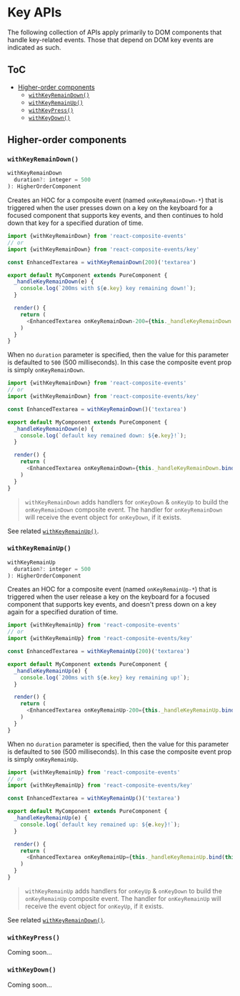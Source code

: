 # Key APIs

The following collection of APIs apply primarily to DOM components that handle key-related events. Those that depend on DOM key events are indicated as such.

## ToC

- [Higher-order components](#higher-order-components)
  - [`withKeyRemainDown()`](#withkeyremaindown)
  - [`withKeyRemainUp()`](#withkeyremainup)
  - [`withKeyPress()`](#withkeypress)
  - [`withKeyDown()`](#withkeydown)

## Higher-order components

### `withKeyRemainDown()`

```js
withKeyRemainDown
  duration?: integer = 500
): HigherOrderComponent
```

Creates an HOC for a composite event (named `onKeyRemainDown-*`) that is triggered when the user presses down on a key on the keyboard for a focused component that supports key events, and then continues to hold down that key for a specified duration of time.

```js
import {withKeyRemainDown} from 'react-composite-events'
// or
import {withKeyRemainDown} from 'react-composite-events/key'

const EnhancedTextarea = withKeyRemainDown(200)('textarea')

export default MyComponent extends PureComponent {
  _handleKeyRemainDown(e) {
    console.log(`200ms with ${e.key} key remaining down!`);
  }

  render() {
    return (
      <EnhancedTextarea onKeyRemainDown-200={this._handleKeyRemainDown.bind(this)} />
    )
  }
}
```

When no `duration` parameter is specified, then the value for this parameter is defaulted to `500` (500 milliseconds). In this case the composite event prop is simply `onKeyRemainDown`.

```js
import {withKeyRemainDown} from 'react-composite-events'
// or
import {withKeyRemainDown} from 'react-composite-events/key'

const EnhancedTextarea = withKeyRemainDown()('textarea')

export default MyComponent extends PureComponent {
  _handleKeyRemainDown(e) {
    console.log(`default key remained down: ${e.key}!`);
  }

  render() {
    return (
      <EnhancedTextarea onKeyRemainDown={this._handleKeyRemainDown.bind(this)} />
    )
  }
}
```

> `withKeyRemainDown` adds handlers for `onKeyDown` & `onKeyUp` to build the `onKeyRemainDown` composite event. The handler for `onKeyRemainDown` will receive the event object for `onKeyDown`, if it exists.

See related [`withKeyRemainUp()`](#withkeyremainup).


### `withKeyRemainUp()`

```js
withKeyRemainUp
  duration?: integer = 500
): HigherOrderComponent
```

Creates an HOC for a composite event (named `onKeyRemainUp-*`) that is triggered when the user release a key on the keyboard for a focused component that supports key events, and doesn't press down on a key again for a specified duration of time.

```js
import {withKeyRemainUp} from 'react-composite-events'
// or
import {withKeyRemainUp} from 'react-composite-events/key'

const EnhancedTextarea = withKeyRemainUp(200)('textarea')

export default MyComponent extends PureComponent {
  _handleKeyRemainUp(e) {
    console.log(`200ms with ${e.key} key remaining up!`);
  }

  render() {
    return (
      <EnhancedTextarea onKeyRemainUp-200={this._handleKeyRemainUp.bind(this)} />
    )
  }
}
```

When no `duration` parameter is specified, then the value for this parameter is defaulted to `500` (500 milliseconds). In this case the composite event prop is simply `onKeyRemainUp`.

```js
import {withKeyRemainUp} from 'react-composite-events'
// or
import {withKeyRemainUp} from 'react-composite-events/key'

const EnhancedTextarea = withKeyRemainUp()('textarea')

export default MyComponent extends PureComponent {
  _handleKeyRemainUp(e) {
    console.log(`default key remained up: ${e.key}!`);
  }

  render() {
    return (
      <EnhancedTextarea onKeyRemainUp={this._handleKeyRemainUp.bind(this)} />
    )
  }
}
```

> `withKeyRemainUp` adds handlers for `onKeyUp` & `onKeyDown` to build the `onKeyRemainUp` composite event. The handler for `onKeyRemainUp` will receive the event object for `onKeyUp`, if it exists.

See related [`withKeyRemainDown()`](#withkeyremaindown).



### `withKeyPress()`

Coming soon...



### `withKeyDown()`

Coming soon...
